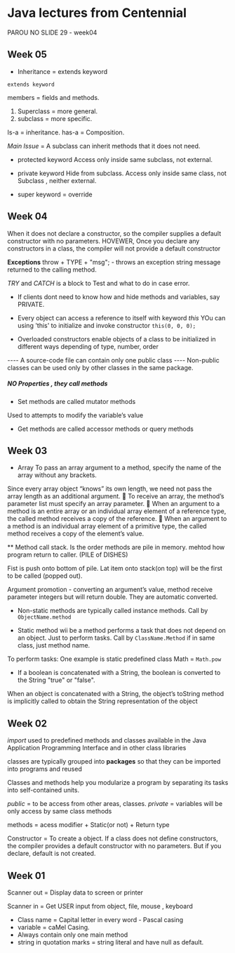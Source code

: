 # Java lectures from Centennial 

PAROU NO SLIDE 29 - week04


## Week 05

* Inheritance = extends keyword

``` extends keyword ```

members = fields and methods.

1) Superclass = more general.
2) subclass = more specific.

Is-a = inheritance.
has-a = Composition.

_Main Issue_ = A subclass can inherit methods that it does not need.


* protected keyword
Access only inside same subclass, not external.


* private keyword
Hide from subclass.
Access only inside same class, not Subclass , neither external.


* super keyword = override






## Week 04

When it does not declare a constructor, so the compiler supplies a default constructor with no parameters. HOVEWER, Once you declare any constructors in a class, the compiler will
not provide a default constructor

__Exceptions__
throw + TYPE + "msg"; - throws an exception string message returned to the calling method.

_TRY_ and _CATCH_ is a block to Test and what to do in case error.

* If clients dont need to know how and hide methods and variables, say PRIVATE.

* Every object can access a reference to itself with keyword
_this_
YOu can using 'this' to initialize and invoke constructor
``` this(0, 0, 0); ``` 

* Overloaded constructors enable objects of a class to be initialized in different ways depending of type, number, order

---- A source-code file can contain only one public class 
---- Non-public classes can be used only by other classes in
the same package.

##### NO Properties , they call methods

* Set methods are called mutator methods

Used to attempts to modify the variable’s value 

* Get methods are called accessor methods or query methods







## Week 03

- Array
To pass an array argument to a method, specify the name of the
array without any brackets.

Since every array object “knows” its own length, we need not
pass the array length as an additional argument.

To receive an array, the method’s parameter list must specify an array parameter.

When an argument to a method is an entire array or an individual array element of a reference type, the called method receives a copy of the reference.

When an argument to a method is an individual array element of a primitive type, the called method receives a copy of the
element’s value.



** Method call stack. Is the order methods are pile in memory.
mehtod how program return to caller. (PILE of DISHES)

Fist is push onto bottom of pile. Lat item onto stack(on top) will be the first to be called (popped out). 

Argument promotion - converting an argument’s value, method receive parameter integers but will return double. They are automatic converted.


* Non-static methods are typically called instance methods.
Call by `ObjectName.method` 

* Static method wii be a method performs a task that does not depend on an object. Just to perform tasks.
Call by `ClassName.Method`
if in same class, just method name.

To perform tasks:
One example is static predefined class Math = `Math.pow`

- If a boolean is concatenated with a String, the boolean is converted to the String "true" or "false".

When an object is concatenated with a String, the object’s toString method is implicitly called to obtain the String representation of the object






## Week 02
_import_ used to predefined methods and classes available in the Java Application Programming Interface and in other class libraries

classes are typically grouped into __packages__ so that they can be imported into programs and reused

Classes and methods help you modularize a program by separating its tasks into self-contained units.


_public_ = to be access from other areas, classes.
_private_ = variables will be only access by same class methods


methods = acess modifier + Static(or not) + Return type

Constructor = To create a object. 
If a class does not define constructors, the compiler provides a default constructor with no parameters. But if you declare, default is not created.






## Week 01
Scanner out = Display data to screen or printer

Scanner in = Get USER input from object, file, mouse , keyboard


* Class name = Capital letter in every word - Pascal casing
* variable = caMel Casing.
* Always contain only one main method       
* string in quotation marks = string literal and have null as default.

        
